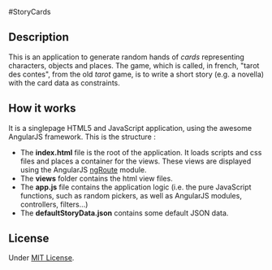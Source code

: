 #StoryCards

## Description

This is an application to generate random hands of *cards* representing characters, objects and places. The game, which is called, in french, "tarot des contes", from the old *tarot* game, is to write a short story (e.g. a novella) with the card data as constraints.

## How it works

It is a singlepage HTML5 and JavaScript application, using the awesome AngularJS framework.
This is the structure :
- The **index.html** file is the root of the application. It loads scripts and css files and places a container for the views. These views are displayed using the AngularJS [ngRoute](https://docs.angularjs.org/api/ngRoute "AngularJS Documentation for ngRoute") module.
- The **views** folder contains the html view files.
- The **app.js** file contains the application logic (i.e. the pure JavaScript functions, such as random pickers, as well as AngularJS modules, controllers, filters...)
- The **defaultStoryData.json** contains some default JSON data.


## License

Under [MIT License](http://opensource.org/licenses/MIT "The MIT License (MIT)").
